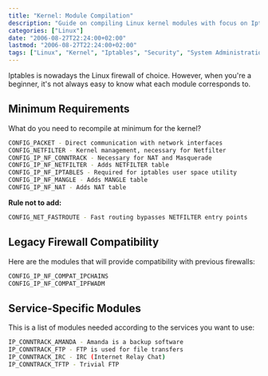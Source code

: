 ```yaml
---
title: "Kernel: Module Compilation"
description: "Guide on compiling Linux kernel modules with focus on Iptables firewall requirements."
categories: ["Linux"]
date: "2006-08-27T22:24:00+02:00"
lastmod: "2006-08-27T22:24:00+02:00"
tags: ["Linux", "Kernel", "Iptables", "Security", "System Administration"]
---
```


Iptables is nowadays the Linux firewall of choice. However, when you're a beginner, it's not always easy to know what each module corresponds to.

## Minimum Requirements

What do you need to recompile at minimum for the kernel?

```bash
CONFIG_PACKET - Direct communication with network interfaces
CONFIG_NETFILTER - Kernel management, necessary for Netfilter
CONFIG_IP_NF_CONNTRACK - Necessary for NAT and Masquerade
CONFIG_IP_NF_NETFILTER - Adds NETFILTER table
CONFIG_IP_NF_IPTABLES - Required for iptables user space utility
CONFIG_IP_NF_MANGLE - Adds MANGLE table
CONFIG_IP_NF_NAT - Adds NAT table
```

**Rule not to add:**

```bash
CONFIG_NET_FASTROUTE - Fast routing bypasses NETFILTER entry points
```

## Legacy Firewall Compatibility

Here are the modules that will provide compatibility with previous firewalls:

```bash
CONFIG_IP_NF_COMPAT_IPCHAINS
CONFIG_IP_NF_COMPAT_IPFWADM
```

## Service-Specific Modules

This is a list of modules needed according to the services you want to use:

```bash
IP_CONNTRACK_AMANDA - Amanda is a backup software
IP_CONNTRACK_FTP - FTP is used for file transfers
IP_CONNTRACK_IRC - IRC (Internet Relay Chat)
IP_CONNTRACK_TFTP - Trivial FTP
```
